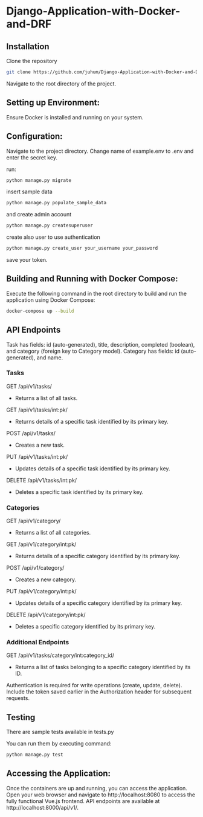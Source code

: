# Django-Application-with-Docker-and-DRF

## Installation

Clone the repository 
```bash
git clone https://github.com/juhum/Django-Application-with-Docker-and-DRF.git
```

Navigate to the root directory of the project.
## Setting up Environment:

Ensure Docker is installed and running on your system.

## Configuration:

Navigate to the project directory.
Change name of example.env to .env and enter the secret key.


run:
```bash
python manage.py migrate
```
insert sample data 
```bash
python manage.py populate_sample_data
```
and create admin account
```bash
python manage.py createsuperuser
```
create also user to use authentication
```bash
python manage.py create_user your_username your_password
```
save your token.

## Building and Running with Docker Compose:

Execute the following command in the root directory to build and run the application using Docker Compose:
```bash
docker-compose up --build
```
## API Endpoints

Task has fields: id (auto-generated), title, description, completed (boolean), and category (foreign key to Category model).
Category has fields: id (auto-generated), and name.

### Tasks
GET /api/v1/tasks/
 - Returns a list of all tasks.

GET /api/v1/tasks/int:pk/
 - Returns details of a specific task identified by its primary key.

POST /api/v1/tasks/
 - Creates a new task.

PUT /api/v1/tasks/int:pk/
 - Updates details of a specific task identified by its primary key.

DELETE /api/v1/tasks/int:pk/
 - Deletes a specific task identified by its primary key.

### Categories
GET /api/v1/category/
 - Returns a list of all categories.

GET /api/v1/category/int:pk/
 - Returns details of a specific category identified by its primary key.

POST /api/v1/category/
 - Creates a new category.

PUT /api/v1/category/int:pk/
 - Updates details of a specific category identified by its primary key.

DELETE /api/v1/category/int:pk/
 - Deletes a specific category identified by its primary key.

### Additional Endpoints
GET /api/v1/tasks/category/int:category_id/
 - Returns a list of tasks belonging to a specific category identified by its ID.

Authentication is required for write operations (create, update, delete).
Include the token saved earlier in the Authorization header for subsequent requests.

## Testing
There are sample tests available in tests.py

You can run them by executing command:
```bash
python manage.py test 
```

## Accessing the Application:

Once the containers are up and running, you can access the application. 
Open your web browser and navigate to http://localhost:8080 to access the fully functional Vue.js frontend.
API endpoints are available at http://localhost:8000/api/v1/.
